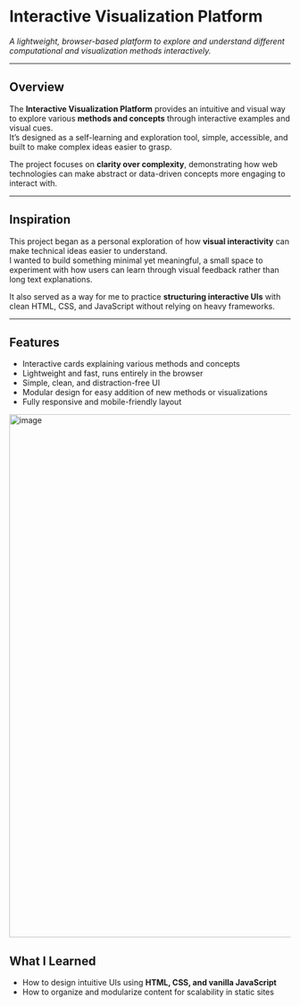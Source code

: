 # Interactive Visualization Platform  
*A lightweight, browser-based platform to explore and understand different computational and visualization methods interactively.*

---

## Overview  
The **Interactive Visualization Platform** provides an intuitive and visual way to explore various **methods and concepts** through interactive examples and visual cues.  
It’s designed as a self-learning and exploration tool, simple, accessible, and built to make complex ideas easier to grasp.  

The project focuses on **clarity over complexity**, demonstrating how web technologies can make abstract or data-driven concepts more engaging to interact with.

---

## Inspiration  
This project began as a personal exploration of how **visual interactivity** can make technical ideas easier to understand.  
I wanted to build something minimal yet meaningful, a small space to experiment with how users can learn through visual feedback rather than long text explanations.  

It also served as a way for me to practice **structuring interactive UIs** with clean HTML, CSS, and JavaScript  without relying on heavy frameworks.

---

## Features  
- Interactive cards explaining various methods and concepts  
- Lightweight and fast, runs entirely in the browser  
- Simple, clean, and distraction-free UI  
- Modular design for easy addition of new methods or visualizations  
- Fully responsive and mobile-friendly layout  

<img width="1920" height="936" alt="image" src="https://github.com/user-attachments/assets/d8e8f21a-a950-4c16-b98a-f9f3fb038e33" />



## What I Learned  
- How to design intuitive UIs using **HTML, CSS, and vanilla JavaScript**  
- How to organize and modularize content for scalability in static sites  


